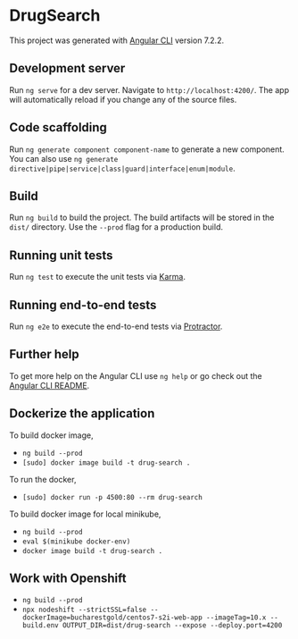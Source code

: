 # DrugSearch

This project was generated with [Angular CLI](https://github.com/angular/angular-cli) version 7.2.2.

## Development server

Run `ng serve` for a dev server. Navigate to `http://localhost:4200/`. The app will automatically reload if you change any of the source files.

## Code scaffolding

Run `ng generate component component-name` to generate a new component. You can also use `ng generate directive|pipe|service|class|guard|interface|enum|module`.

## Build

Run `ng build` to build the project. The build artifacts will be stored in the `dist/` directory. Use the `--prod` flag for a production build.

## Running unit tests

Run `ng test` to execute the unit tests via [Karma](https://karma-runner.github.io).

## Running end-to-end tests

Run `ng e2e` to execute the end-to-end tests via [Protractor](http://www.protractortest.org/).

## Further help

To get more help on the Angular CLI use `ng help` or go check out the [Angular CLI README](https://github.com/angular/angular-cli/blob/master/README.md).


## Dockerize the application

To build docker image,

* `ng build --prod`
* `[sudo] docker image build -t drug-search .`

To run the docker,

* `[sudo] docker run -p 4500:80 --rm drug-search` 

To build docker image for local minikube,

* `ng build --prod`
* `eval $(minikube docker-env)`
* `docker image build -t drug-search .`

## Work with Openshift

* `ng build --prod`
* `npx nodeshift --strictSSL=false --dockerImage=bucharestgold/centos7-s2i-web-app --imageTag=10.x --build.env OUTPUT_DIR=dist/drug-search --expose --deploy.port=4200`
